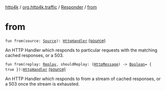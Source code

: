 [http4k](../../index.md) / [org.http4k.traffic](../index.md) / [Responder](index.md) / [from](./from.md)

# from

`fun from(source: `[`Source`](../-source/index.md)`): `[`HttpHandler`](../../org.http4k.core/-http-handler.md) [(source)](https://github.com/http4k/http4k/blob/master/http4k-core/src/main/kotlin/org/http4k/traffic/Responder.kt#L21)

An HTTP Handler which responds to particular requests with the matching cached responses, or a 503.

`fun from(replay: `[`Replay`](../-replay/index.md)`, shouldReplay: (`[`HttpMessage`](../../org.http4k.core/-http-message/index.md)`) -> `[`Boolean`](https://kotlinlang.org/api/latest/jvm/stdlib/kotlin/-boolean/index.html)` = { true }): `[`HttpHandler`](../../org.http4k.core/-http-handler.md) [(source)](https://github.com/http4k/http4k/blob/master/http4k-core/src/main/kotlin/org/http4k/traffic/Responder.kt#L26)

An HTTP Handler which responds to from a stream of cached responses, or a 503 once the stream is exhausted.

